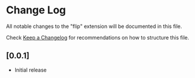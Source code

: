 # Change Log

All notable changes to the "flip" extension will be documented in this file.

Check [Keep a Changelog](http://keepachangelog.com/) for recommendations on how to structure this file.

## [0.0.1]

- Initial release
